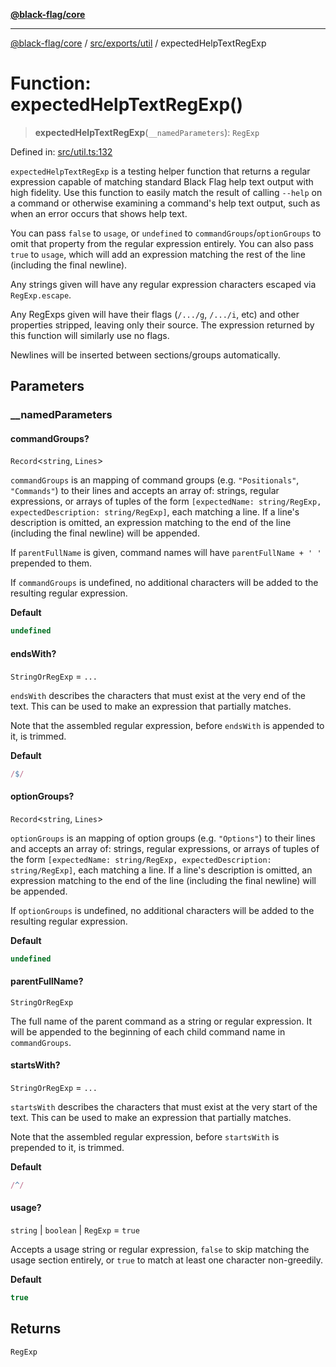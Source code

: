 [**@black-flag/core**](../../../../README.md)

***

[@black-flag/core](../../../../README.md) / [src/exports/util](../README.md) / expectedHelpTextRegExp

# Function: expectedHelpTextRegExp()

> **expectedHelpTextRegExp**(`__namedParameters`): `RegExp`

Defined in: [src/util.ts:132](https://github.com/Xunnamius/black-flag/blob/aaa1a74457790f285cb2c85d4d6a7ee05978fc42/src/util.ts#L132)

`expectedHelpTextRegExp` is a testing helper function that returns a regular
expression capable of matching standard Black Flag help text output with high
fidelity. Use this function to easily match the result of calling `--help` on
a command or otherwise examining a command's help text output, such as when
an error occurs that shows help text.

You can pass `false` to `usage`, or `undefined` to
`commandGroups`/`optionGroups` to omit that property from the regular
expression entirely. You can also pass `true` to `usage`, which will add an
expression matching the rest of the line (including the final newline).

Any strings given will have any regular expression characters escaped via
`RegExp.escape`.

Any RegExps given will have their flags (`/.../g`, `/.../i`, etc) and other
properties stripped, leaving only their source. The expression returned by
this function will similarly use no flags.

Newlines will be inserted between sections/groups automatically.

## Parameters

### \_\_namedParameters

#### commandGroups?

`Record`\<`string`, `Lines`\>

`commandGroups` is an mapping of command groups (e.g. `"Positionals"`,
`"Commands"`) to their lines and accepts an array of: strings, regular
expressions, or arrays of tuples of the form `[expectedName: string/RegExp,
expectedDescription: string/RegExp]`, each matching a line. If a line's
description is omitted, an expression matching to the end of the line
(including the final newline) will be appended.

If `parentFullName` is given, command names will have `parentFullName + '
'` prepended to them.

If `commandGroups` is undefined, no additional characters will be added to
the resulting regular expression.

**Default**

```ts
undefined
```

#### endsWith?

`StringOrRegExp` = `...`

`endsWith` describes the characters that must exist at the very end of the
text. This can be used to make an expression that partially matches.

Note that the assembled regular expression, before `endsWith` is appended
to it, is trimmed.

**Default**

```ts
/$/
```

#### optionGroups?

`Record`\<`string`, `Lines`\>

`optionGroups` is an mapping of option groups (e.g. `"Options"`) to their
lines and accepts an array of: strings, regular expressions, or arrays of
tuples of the form `[expectedName: string/RegExp, expectedDescription:
string/RegExp]`, each matching a line. If a line's description is omitted,
an expression matching to the end of the line (including the final newline)
will be appended.

If `optionGroups` is undefined, no additional characters will be added to
the resulting regular expression.

**Default**

```ts
undefined
```

#### parentFullName?

`StringOrRegExp`

The full name of the parent command as a string or regular expression. It
will be appended to the beginning of each child command name in
`commandGroups`.

#### startsWith?

`StringOrRegExp` = `...`

`startsWith` describes the characters that must exist at the very start of
the text. This can be used to make an expression that partially matches.

Note that the assembled regular expression, before `startsWith` is
prepended to it, is trimmed.

**Default**

```ts
/^/
```

#### usage?

`string` \| `boolean` \| `RegExp` = `true`

Accepts a usage string or regular expression, `false` to skip matching the
usage section entirely, or `true` to match at least one character
non-greedily.

**Default**

```ts
true
```

## Returns

`RegExp`
